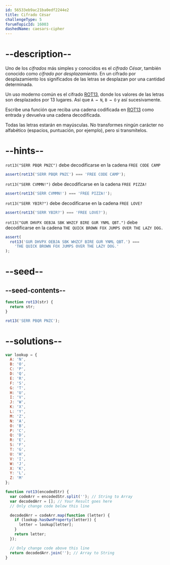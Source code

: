 ```yaml
---
id: 56533eb9ac21ba0edf2244e2
title: Cifrado César
challengeType: 5
forumTopicId: 16003
dashedName: caesars-cipher
---
```


# --description--

Uno de los <dfn>cifrados</dfn> más simples y conocidos es el <dfn>cifrado César</dfn>, también conocido como <dfn>cifrado por desplazamiento</dfn>. En un cifrado por desplazamiento los significados de las letras se desplazan por una cantidad determinada.

Un uso moderno común es el cifrado [ROT13](https://en.wikipedia.org/wiki/ROT13), donde los valores de las letras son desplazados por 13 lugares. Así que `A ↔ N`, `B ↔ O` y así sucesivamente.

Escribe una función que reciba una cadena codificada en [ROT13](https://en.wikipedia.org/wiki/ROT13) como entrada y devuelva una cadena decodificada.

Todas las letras estarán en mayúsculas. No transformes ningún carácter no alfabético (espacios, puntuación, por ejemplo), pero si transmítelos.

# --hints--

`rot13("SERR PBQR PNZC")` debe decodificarse en la cadena `FREE CODE CAMP`

```js
assert(rot13('SERR PBQR PNZC') === 'FREE CODE CAMP');
```

`rot13("SERR CVMMN!")` debe decodificarse en la cadena `FREE PIZZA!`

```js
assert(rot13('SERR CVMMN!') === 'FREE PIZZA!');
```

`rot13("SERR YBIR?")` debe decodificarse en la cadena `FREE LOVE?`

```js
assert(rot13('SERR YBIR?') === 'FREE LOVE?');
```

`rot13("GUR DHVPX OEBJA SBK WHZCF BIRE GUR YNML QBT.")` debe decodificarse en la cadena `THE QUICK BROWN FOX JUMPS OVER THE LAZY DOG.`

```js
assert(
  rot13('GUR DHVPX OEBJA SBK WHZCF BIRE GUR YNML QBT.') ===
    'THE QUICK BROWN FOX JUMPS OVER THE LAZY DOG.'
);
```

# --seed--

## --seed-contents--

```js
function rot13(str) {
  return str;
}

rot13('SERR PBQR PNZC');
```

# --solutions--

```js
var lookup = {
  A: 'N',
  B: 'O',
  C: 'P',
  D: 'Q',
  E: 'R',
  F: 'S',
  G: 'T',
  H: 'U',
  I: 'V',
  J: 'W',
  K: 'X',
  L: 'Y',
  M: 'Z',
  N: 'A',
  O: 'B',
  P: 'C',
  Q: 'D',
  R: 'E',
  S: 'F',
  T: 'G',
  U: 'H',
  V: 'I',
  W: 'J',
  X: 'K',
  Y: 'L',
  Z: 'M'
};

function rot13(encodedStr) {
  var codeArr = encodedStr.split(''); // String to Array
  var decodedArr = []; // Your Result goes here
  // Only change code below this line

  decodedArr = codeArr.map(function (letter) {
    if (lookup.hasOwnProperty(letter)) {
      letter = lookup[letter];
    }
    return letter;
  });

  // Only change code above this line
  return decodedArr.join(''); // Array to String
}
```
